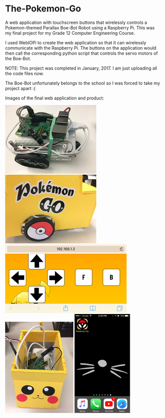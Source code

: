 # The-Pokemon-Go
A web application with touchscreen buttons that wirelessly controls a Pokemon-themed Parallax Boe-Bot Robot using a Raspberry Pi.
This was my final project for my Grade 12 Computer Engineering Course.

I used WebIOPi to create the web application so that it can wirelessly communicate with the Raspberry Pi. The buttons on the
application would then call the corresponding python script that controls the servo motors of the Boe-Bot. 

NOTE: This project was completed in January, 2017. I am just uploading all the code files now.

The Boe-Bot unfortunately belongs to the school so I was forced to take my project apart :(

Images of the final web application and product: 

![alt text](https://raw.githubusercontent.com/carrotdonut/The-Pokemon-Go/master/project_images/img3.jpg)
![alt text](https://raw.githubusercontent.com/carrotdonut/The-Pokemon-Go/master/project_images/img1.jpg)
![alt text](https://raw.githubusercontent.com/carrotdonut/The-Pokemon-Go/master/project_images/img5.jpg)
![alt text](https://raw.githubusercontent.com/carrotdonut/The-Pokemon-Go/master/project_images/img2.jpg)
![alt text](https://raw.githubusercontent.com/carrotdonut/The-Pokemon-Go/master/project_images/img4.png)





